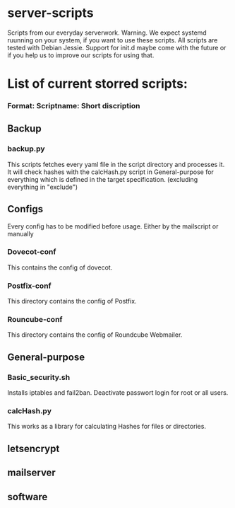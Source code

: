 # server-scripts
Scripts from our everyday serverwork.
Warning. We expect systemd ruunning on your system, if you want to use these scripts.
All scripts are tested with Debian Jessie.
Support for init.d maybe come with the future or if you help us to improve our scripts for using that.

# List of current storred scripts:
### Format: Scriptname: Short discription

## Backup

### backup.py
This scripts fetches every yaml file in the script directory
and processes it. It will check hashes with the calcHash.py script in
General-purpose for everything which is defined in the target specification. (excluding everything in "exclude")

## Configs
Every config has to be modified before usage. Either by the mailscript or manually

### Dovecot-conf
This contains the config of dovecot.

### Postfix-conf
This directory contains the config of Postfix.

### Rouncube-conf
This directory contains the config of Roundcube Webmailer.

## General-purpose

### Basic_security.sh
Installs iptables and fail2ban. Deactivate passwort login for root or all users.
### calcHash.py
This works as a library for calculating Hashes for files or directories.

###

## letsencrypt

## mailserver

## software
